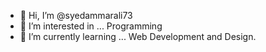 - 👋 Hi, I’m @syedammarali73
- 👀 I’m interested in ... Programming
- 🌱 I’m currently learning ... Web Development and Design.

<!---
syedammarali73/syedammarali73 is a ✨ special ✨ repository because its `README.md` (this file) appears on your GitHub profile.
You can click the Preview link to take a look at your changes.
--->
